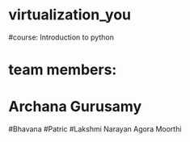 # virtualization_you
#course: Introduction to python
# team members: 
# Archana Gurusamy
#Bhavana
#Patric
#Lakshmi Narayan Agora Moorthi
